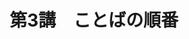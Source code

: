 ---
publishDate: 2025-08-19
title: "第3講　ことばの順番"
image: '~/assets/images/domino.png'
category: "フランス語超入門"
tags:
- 語順
- フランス語
- 英語
---